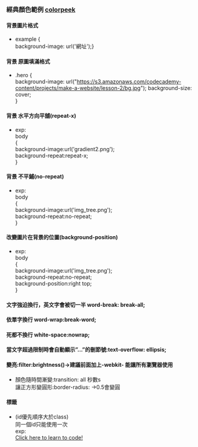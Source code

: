 ### 經典顏色範例 [colorpeek](http://www.colorpeek.com)
#### 背景圖片格式
* example {  
    background-image: url('網址');}
#### 背景 原圖填滿格式
* .hero {  
  background-image: url("https://s3.amazonaws.com/codecademy-content/projects/make-a-website/lesson-2/bg.jpg");
  background-size: cover;  
}

#### 背景 水平方向平舖(repeat-x)
* exp:  
body  
{  
background-image:url('gradient2.png');  
background-repeat:repeat-x;  
}

#### 背景 不平鋪(no-repeat)
* exp:  
body  
{  
background-image:url('img_tree.png');  
background-repeat:no-repeat;  
}

#### 改變圖片在背景的位置(background-position)
* exp:  
body  
{  
background-image:url('img_tree.png');  
background-repeat:no-repeat;  
background-position:right top;  
}

#### 文字強迫換行，英文字會被切一半 word-break: break-all;
#### 依單字換行 word-wrap:break-word;
#### 死都不換行 white-space:nowrap;

#### 當文字超過限制時會自動顯示”…”的刪節號:text-overflow: ellipsis;

#### 變亮:filter:brightness()→建議前面加上-webkit- 能讓所有瀏覽器使用
* 顏色隨時間漸變:transition: all 秒數s  
讓正方形變圓形:border-radius: →0.5會變圓

#### 標籤
* (id優先順序大於class)  
同一個id只能使用一次  
exp:  
<a id="learn-code" href="https://www.codecademy.com">Click here to learn to code!</a> 
